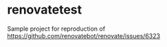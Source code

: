 # renovatetest

Sample project for reproduction of https://github.com/renovatebot/renovate/issues/6323
